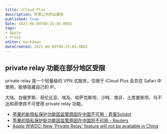 ```yaml
---
title: iCloud Plus
description: 苹果公司的云服务
published: true
date: 2021-06-09T08:25:03.080Z
tags: 
- Apple
- Proxy
editor: markdown
dateCreated: 2021-06-09T08:25:03.080Z
---
```


## private relay 功能在部分地区受限

private relay 是一个轻量级的 VPN 式服务，仅限于 iCloud Plus 会员在 Safari 中使用，能够隐藏自己的 IP。

大陆、白俄罗斯、哥伦比亚、埃及、哈萨克斯坦、沙特、南非、土库曼斯坦、乌干达和菲律宾不可使用 private relay 功能。

+ [苹果的新隐私保护功能因监管原因在中国不可用 - 奇客Solidot](https://web.archive.org/web/20210609071732/https://www.solidot.org/story?sid=67988)
+ [苹果的隐私保护新功能因监管原因在中国将不可用 - Reuters](https://web.archive.org/web/20210609080258if_/https://cn.reuters.com/article/idCNKCS2DK07J)
+ [Apple WWDC: New 'Private Relay' feature will not be available in China](https://web.archive.org/web/20210608211722/https://www.cnbc.com/2021/06/08/apple-wwdc-new-private-relay-feature-will-not-be-available-in-china.html)
